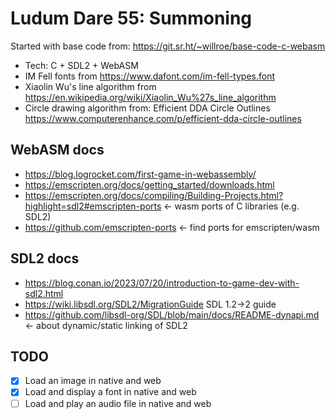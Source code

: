 # Ludum Dare 55: Summoning

Started with base code from: https://git.sr.ht/~willroe/base-code-c-webasm

* Tech: C + SDL2 + WebASM
* IM Fell fonts from https://www.dafont.com/im-fell-types.font
* Xiaolin Wu's line algorithm from https://en.wikipedia.org/wiki/Xiaolin_Wu%27s_line_algorithm
* Circle drawing algorithm from: Efficient DDA Circle Outlines https://www.computerenhance.com/p/efficient-dda-circle-outlines

## WebASM docs

* https://blog.logrocket.com/first-game-in-webassembly/
* https://emscripten.org/docs/getting_started/downloads.html
* https://emscripten.org/docs/compiling/Building-Projects.html?highlight=sdl2#emscripten-ports <- wasm ports of C libraries (e.g. SDL2)
* https://github.com/emscripten-ports <- find ports for emscripten/wasm

## SDL2 docs

* https://blog.conan.io/2023/07/20/introduction-to-game-dev-with-sdl2.html
* https://wiki.libsdl.org/SDL2/MigrationGuide SDL 1.2->2 guide
* https://github.com/libsdl-org/SDL/blob/main/docs/README-dynapi.md <- about dynamic/static linking of SDL2

## TODO

- [x] Load an image in native and web
- [x] Load and display a font in native and web
- [ ] Load and play an audio file in native and web
